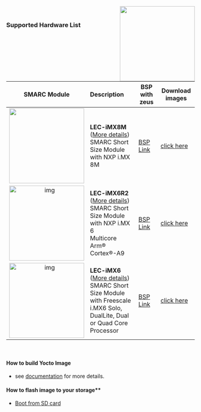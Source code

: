 <img src="https://www.linaro.org/assets/images/projects/yocto-project.png" width="200" align="right">
<br>

### Supported Hardware List

|                         SMARC Module                         | Description                                                  | BSP with zeus                                                | Download images                                              |
| :----------------------------------------------------------: | :----------------------------------------------------------- | ------------------------------------------------------------ | ------------------------------------------------------------ |
| <img src="https://cdn.adlinktech.com/webupd/products/images/1752/LEC-iMX8M-F_(1)_web.jpg" width="200"/> | **LEC-iMX8M** ([More details](https://www.adlinktech.com/Products/Computer_on_Modules/SMARC/LEC-iMX8M?lang=en))  <br />     SMARC Short Size Module with NXP i.MX 8M<br /> | [BSP Link](https://github.com/ADLINK/meta-adlink-nxp/tree/zeus) | [click here](https://github.com/ADLINK/meta-adlink-nxp/blob/zeus/README.md#lec-imx8m-smarc-module) |
| <img src="https://cdn.adlinktech.com/webupd/products/images/1838/LEC-iMX6R2-F_web.png" alt="img" width="200" /> | **LEC-iMX6R2** ([More details](https://www.adlinktech.com/Products/Computer_on_Modules/SMARC/LEC-iMX6R2?lang=en))  <br />     SMARC Short Size Module with NXP i.MX 6 <BR>     Multicore Arm® Cortex®-A9<br /> | [BSP Link](https://github.com/ADLINK/meta-adlink-nxp/tree/zeus) | [click here](https://github.com/ADLINK/meta-adlink-nxp/blob/zeus/README.md#lec-imx6r2-smarc-module) |
| <img src="https://cdn.adlinktech.com/webupd/products/images/1344/LEC-iMX6_20171201_v2.jpg" alt="img" width="200" /> | **LEC-iMX6** ([More details](https://www.adlinktech.com/Products/Computer_on_Modules/SMARC/LEC-iMX6?lang=en))  <br />    SMARC Short Size Module with Freescale <BR>    i.MX6 Solo, DualLite, Dual or Quad Core Processor<br /> | [BSP Link](https://github.com/ADLINK/meta-adlink-nxp/tree/zeus) | [click here](https://github.com/ADLINK/meta-adlink-nxp/blob/zeus/README.md#lec-imx6-smarc-module) |




<br>

#### How to build Yocto Image

* see [documentation](https://github.com/ADLINK/meta-adlink-nxp/wiki/01.-Build-Yocto-Image) for more details.

#### How to flash image to your storage**

* [Boot from SD card](https://github.com/ADLINK/meta-adlink-nxp/wiki/03.-How-to-install-Yocto-Image-into-SD-Card)

<br>

<br> 
